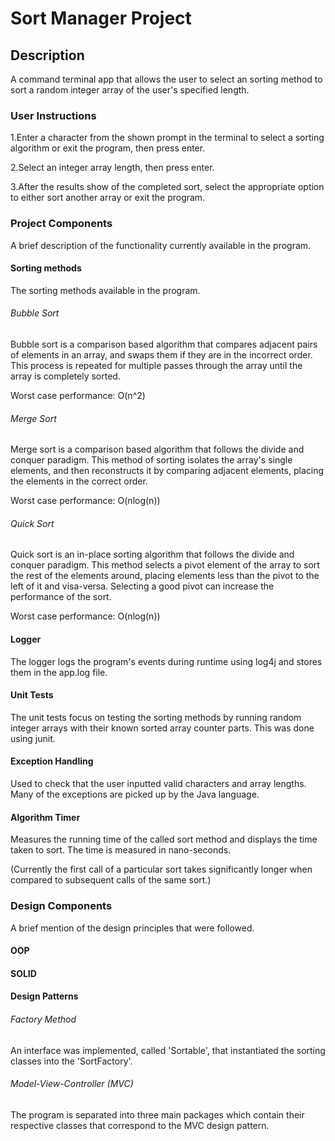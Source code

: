 # Sort Manager Project

## Description

 A command terminal app that allows the user to select an sorting method to sort a random integer array of the user's specified length.

 ### User Instructions
 1.Enter a character from the shown prompt in the terminal to select a sorting algorithm or exit the program, then press enter.

 2.Select an integer array length, then press enter.

 3.After the results show of the completed sort, select the appropriate option to either sort another array or exit the program.

 ### Project Components
 A brief description of the functionality currently available in the program.

 #### Sorting methods
 The sorting methods available in the program.

 ###### Bubble Sort
 Bubble sort is a comparison based algorithm that compares adjacent pairs of elements in an array, and swaps them if they are in the incorrect order. This process is repeated for multiple passes through the array until the array is completely sorted.

 Worst case performance: O(n^2)

 ###### Merge Sort
 Merge sort is a comparison based algorithm that follows the divide and conquer paradigm. This method of sorting isolates the array's single elements, and then reconstructs it by comparing adjacent elements, placing the elements in the correct order.

 Worst case performance: O(nlog(n))

 ###### Quick Sort
 Quick sort is an in-place sorting algorithm that follows the divide and conquer paradigm. This method selects a pivot element of the array to sort the rest of the elements around, placing elements less than the pivot to the left of it and visa-versa. Selecting a good pivot can increase the performance of the sort.

 Worst case performance: O(nlog(n))

 #### Logger
 The logger logs the program's events during runtime using log4j and stores them in the app.log file.

 #### Unit Tests
 The unit tests focus on testing the sorting methods by running random integer arrays with their known sorted array counter parts. This was done using junit.

 #### Exception Handling
 Used to check that the user inputted valid characters and array lengths. Many of the exceptions are picked up by the Java language.

 #### Algorithm Timer
 Measures the running time of the called sort method and displays the time taken to sort. The time is measured in nano-seconds.

 (Currently the first call of a particular sort takes significantly longer when compared to subsequent calls of the same sort.)

 ### Design Components
 A brief mention of the design principles that were followed.
 #### OOP
 #### SOLID
 #### Design Patterns
 ###### Factory Method
 An interface was implemented, called 'Sortable', that instantiated the sorting classes into the 'SortFactory'.

 ###### Model-View-Controller (MVC)
 The program is separated into three main packages which contain their respective classes that correspond to the MVC design pattern.
